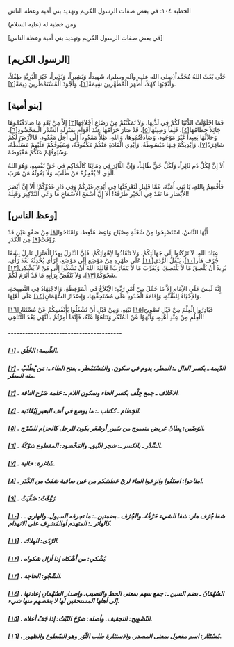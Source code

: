   الخطبة  ١٠٤: في بعض صفات الرسول الكريم وتهديد بني أمية وعظة الناس	

ومن خطبة له (عليه السلام)

[في بعض صفات الرسول الكريم وتهديد بني أمية وعظة الناس]

## [الرسول الكريم]

حَتَّى بَعَثَ اللهُ مُحَمَّداً(صلى الله عليه وآله وسلم)،  شَهِيداً، وَبَشِيراً، وَنَذِيراً، خَيْرَ الْبَرِيَّةِ طِفْلاً،  وَأَنْجَبَهَا كَهْلاً، أَطْهَرَ الْمُطَهَّرِينَ شِيمَةً[[١\]](https://arabic.balaghah.net/node/555#_ftn1)، وَأَجْوَدَ الْمُسْتَمْطَرِينَ دِيمَةً[[٢\]](https://arabic.balaghah.net/node/555#_ftn2).

## [بنو أمية]

فَمَا احْلَوْلَتْ الدُّنْيَا لَكُمْ فِي لَذَّتِهَا، وَلاَ تَمَكَّنْتُمْ مِنْ رَضَاعِ أَخْلاَفِهَا[[٣\]](https://arabic.balaghah.net/node/555#_ftn3) إِلاَّ مِنْ بَعْدِ مَا صَادَفْتُمُوهَا جَائِلاً خِطَامُهَا[[٤\]](https://arabic.balaghah.net/node/555#_ftn4)، قَلِقاً وَضِينُهَا[[٥\]](https://arabic.balaghah.net/node/555#_ftn5)، قَدْ صَارَ حَرَامُهَا عِنْدَ أَقْوَام بِمَنْزِلَةِ السِّدْر الْـمَخْضُودِ[[٦\]](https://arabic.balaghah.net/node/555#_ftn6)، وَحَلاَلُهَا بَعِيداً غَيْرَ مَوْجُود، وَصَادَفْتُمُوهَا، وَاللهِ،  ظِلاًّ مَمْدُوداً إِلَى أَجَل مَعْدُود، فَالاَْرْضُ لَكُمْ شَاغِرَةٌ[[٧\]](https://arabic.balaghah.net/node/555#_ftn7)، وَأَيْدِيكُمْ فِيهَا مَبْسُوطَةٌ، وَأَيْدِي الْقَادَةِ عَنْكُمْ  مَكْفُوفَةٌ، وَسُيُوفُكُمْ عَلَيْهِمْ مَسَلَّطَةٌ، وَسُيُوفُهُمْ  عَنْكُمْ مَقْبُوضَةٌ.

أَلاَ إِنَّ لِكُلِّ دَم ثَائِراً، وَلَكُلِّ حَقٍّ طَالِباً، وَإِنَّ الثَّائِرَ فِي دِمَائِنَا كَالْحَاكِمِ في حَقِّ نَفْسِهِ،  وَهُوَ اللهُ الَّذِي لاَ يُعْجِزُهُ مَنْ طَلَبَ، وَلاَ يَفُوتُهُ مَنْ  هَرَبَ.

فَأُقْسِمُ بِاللهِ، يَا بَنِي أُمَيَّةَ، عَمَّا قَلِيل  لَتَعْرِفُنَّهَا فِي أَيْدِي غَيْرِكُمْ وَفِي دَارِ عَدُوِّكُمْ! أَلاَ  إِنَّ أبْصَرَ الاَْبْصَارِ مَا نَفَذَ فِي الْخَيْرِ طَرْفُهُ! أَلاَ  إِنَّ أَسْمَعَ الاَْسْمَاعِ مَا وَعَى التَّذْكِيرَ وَقَبِلَهُ!

## [وعظ الناس]

أَيُّهَا النَّاسُ، اسْتَصْبِحُوا مِنْ شُعْلَةِ مِصْبَاح وَاعِظ مُتَّعِظ، وَامْتَاحُوا[[٨\]](https://arabic.balaghah.net/node/555#_ftn8) مِنْ صَفْوِ عَيْن قَدْ رُوِّقَتْ[[٩\]](https://arabic.balaghah.net/node/555#_ftn9) مِنَ الْكَدَرِ.

عِبَادَ اللهِ، لاَ تَرْكَنُوا إِلَى جَهَالَتِكُمْ، وَلاَ  تَنْقَادُوا لاَِهْوَائِكُمْ، فَإِنَّ النَّازِلَ بِهذَا الْمَنْزِلِ  نَازِلٌ بِشَفَا جُرُف هَار[[١٠\]](https://arabic.balaghah.net/node/555#_ftn10)، يَنْقُلُ الرَّدَى[[١١\]](https://arabic.balaghah.net/node/555#_ftn11) عَلَى ظَهْرِهِ مِنْ مَوْضِع إِلَى مَوْضَع، لِرَأْي يُحْدِثُهُ بَعْدَ  رَأْي، يُرِيدُ أَنْ يُلْصِقَ مَا لاَ يَلْتَصِقُ، وَيُقَرِّبَ مَا لاَ  يَتَقَارَبُ! فَاللهَ اللهَ أَنْ تَشْكُوا إِلَى مَنْ لاَ يُشْكِي[[١٢\]](https://arabic.balaghah.net/node/555#_ftn12) شَجْوَكُمْ[[١٣\]](https://arabic.balaghah.net/node/555#_ftn13)، وَلاَ يَنْقُضُ بِرَأْيِهِ مَا قَدْ أَبْرَمَ لَكُمْ.

إِنَّهُ لَيسَ عَلَى الاِْمَامِ إِلاَّ مَا حُمِّلَ مِنْ  أَمْرِ رَبِّهِ: الاِْبْلاَغُ فَي الْمَوْعِظَةِ، وَالاجْتِهَادُ فِي  النَّصِيحَةِ، وَالاِْحْيَاءُ لِلسُّنَّةِ، وَإِقَامَةُ الْحُدُودِ عَلَى  مُسْتَحِقِّيهَا، وَإِصْدَارُ السُّهْمَانِ[[١٤\]](https://arabic.balaghah.net/node/555#_ftn14) عَلَى أَهْلِهَا.

فَبَادِرُوا الْعِلْمَ مِنْ قَبْلِ تَصْوِيحِ[[١٥\]](https://arabic.balaghah.net/node/555#_ftn15) نَبْتِهِ، وَمِنْ قَبْلِ أَنْ تُشْغَلُوا بَأَنْفُسِكُمْ عَنْ مُسْتَثَارِ[[١٦\]](https://arabic.balaghah.net/node/555#_ftn16) الْعِلْمِ مِنْ عِنْدِ أَهْلِهِ، وَانْهَوْا عَنْ المُنْكَرِ وَتَنَاهَوْا عَنْهُ، فَإِنَّمَا أُمِرْتُمْ بالنَّهْي بَعْدَ التَّنَاهِي!

##### ----------------------------------------

##### [[١\]](https://arabic.balaghah.net/node/555#_ftnref1) . الشِّيمة: الخُلُق.

##### [[٢\]](https://arabic.balaghah.net/node/555#_ftnref2) . الدّيمة ـ بكسر الدال ـ: المطر، يدوم في سكون. والمُسْتَمْطَر ـ بفتح الطاء ـ: مَن يُطْلَبُ منه المطر.

##### [[٣\]](https://arabic.balaghah.net/node/555#_ftnref3) . الاخْلاف ـ جمع خِلْف بكسر الخاء وسكون اللام ـ: حَلمة ضَرْع الناقة.

##### [[٤\]](https://arabic.balaghah.net/node/555#_ftnref4) . الخِطام ـ ككتاب ـ: ما يوضع في أنف البعير لِيُقَادَبه.

##### [[٥\]](https://arabic.balaghah.net/node/555#_ftnref5) . الوَضَين: بِطانٌ عريض منسوج من سُيور أوشَعَر يكون للرحل كالحزام للسّرْج.

##### [[٦\]](https://arabic.balaghah.net/node/555#_ftnref6) . السِّدْر ـ بالكسر ـ: شجر النّبق. والمَخْضود: المقطوع شوْكُهُ.

##### [[٧\]](https://arabic.balaghah.net/node/555#_ftnref7) . شَاغرة: خالية.

##### [[٨\]](https://arabic.balaghah.net/node/555#_ftnref8) . امتاحوا: استَقُوا وانزِعوا الماء لريّ عطشكم من عين صافية صَفَتْ من الكَدَر.

##### [[٩\]](https://arabic.balaghah.net/node/555#_ftnref9) . رُوِّقَتْ: صُفِّيَتْ.

##### [[١٠\]](https://arabic.balaghah.net/node/555#_ftnref10) . شفا جُرُف هار: شفا الشيء حَرْفُهُ. والجُرُف ـ بضمتين ـ: ما تجرفه  السيول. والهاري ـ كالهائر ـ: المتهدم أوالمُشرِف على الانهدام.

##### [[١١\]](https://arabic.balaghah.net/node/555#_ftnref11) . الرّدَى: الهلاك.

##### [[١٢\]](https://arabic.balaghah.net/node/555#_ftnref12) . يُشْكي: من أشْكاه إذا أزال شكواه.

##### [[١٣\]](https://arabic.balaghah.net/node/555#_ftnref13) . الشّجْو: الحاجة.

##### [[١٤\]](https://arabic.balaghah.net/node/555#_ftnref14) . السُهْمَانُ ـ بضم السين ـ: جمع سهم بمعنى الحظ والنصيب. وإصدار السُهْمانِ إعادتها إلى أهلها المستحقين لها لا ينقصهم منها شيء.

##### [[١٥\]](https://arabic.balaghah.net/node/555#_ftnref15) . التّصْوِيح: التجفيف. وأصله: صَوّحَ النّبْتُ: إذا جَفّ أعلاه.

##### [[١٦\]](https://arabic.balaghah.net/node/555#_ftnref16) . مُسْتَثَار: اسم مفعول بمعنى المصدر. والاستثارة طلب الثّوَر وهو السّطوع والظهور. 

